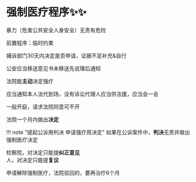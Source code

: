 # 强制医疗程序✨✨

暴力（危害公共安全人身安全）无责有危险

前置程序：临时约束

捕诉部门30天内决定是否申请，证据不足补充&自行

公安应当移送意见书未移送先说理后通知

法院能**主动**决定强疗

应当通知本人法代到场，没有诉讼代理人应当供法援，应当会一会

一般开庭，请求法院同意可不开

法院一个月内做出**决定**

!!! note "提起公诉用判决 申请强疗用决定"
        如果在公诉案件中，**判决**无责并做出强制医疗决定

检察院，对决定只能提**纠正意见**    
人，对决定只能提**复议**

申请解除强制医疗，法院驳回的，要再治疗6个月